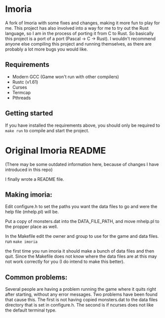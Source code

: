 # Imoria
A fork of Imoria with some fixes and changes, making it more fun to play for me.
This project has also involved into a way for me to try out the Rust language,
so I am in the process of porting it from C to Rust. So basically this project
is a port of a port (Pascal -> C -> Rust). I wouldn't recommend anyone else
compiling this project and running themselves, as there are probably a lot more
bugs you would like.

## Requirements
* Modern GCC (Game won't run with other compilers)
* Rustc (v1.61)
* Curses
* Termcap
* Pthreads

## Getting started
If you have installed the requirements above, you should only be required to
`make run` to compile and start the project.

# Original Imoria README
(There may be some outdated information here, because of changes I have
introduced in this repo)

I finally wrote a README file.

## Making imoria:

Edit configure.h to set the paths you want the data files to go and
were the help file (mhelp.pl) will be.

Put a copy of monsters.dat into the DATA_FILE_PATH, and move mhelp.pl
to the propper place as well.

In the Makefile edit the owner and group to use for the game and data files.
run `make imoria`

the first time you run imoria it should make a bunch of data files and
then quit. Since the Makefile does not know where the data files are at this may
not work correctly for you (I do intend to make this better).


## Common problems:

Several people are having a problem running the game where it quits
right after starting, without any error messages.  Two problems have
been found that cause this.  The first is not having copied monsters.dat
to the data files directory that is set in configure.h.  The second
is if ncurses does not like the default terminal type.


